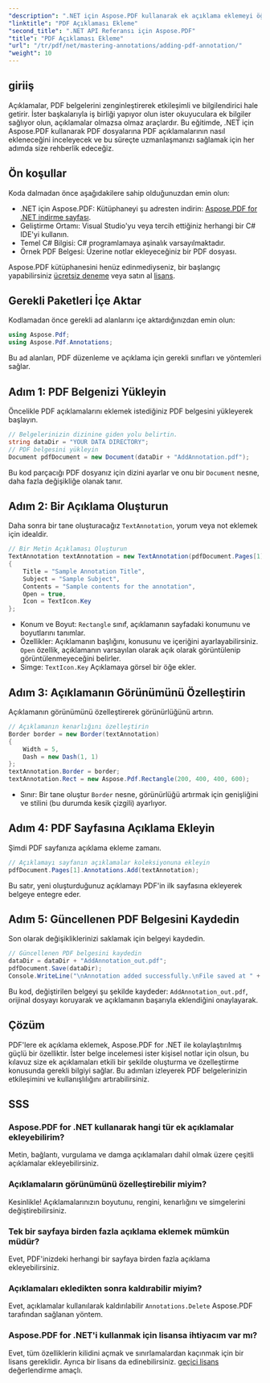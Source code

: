 ```yaml
---
"description": ".NET için Aspose.PDF kullanarak ek açıklama eklemeyi öğrenin. Bu adım adım eğitim, kütüphaneyi yüklemekten ek açıklamalarınızı özelleştirmeye kadar her şeyi kapsar."
"linktitle": "PDF Açıklaması Ekleme"
"second_title": ".NET API Referansı için Aspose.PDF"
"title": "PDF Açıklaması Ekleme"
"url": "/tr/pdf/net/mastering-annotations/adding-pdf-annotation/"
"weight": 10
---
```


## giriiş

Açıklamalar, PDF belgelerini zenginleştirerek etkileşimli ve bilgilendirici hale getirir. İster başkalarıyla iş birliği yapıyor olun ister okuyuculara ek bilgiler sağlıyor olun, açıklamalar olmazsa olmaz araçlardır. Bu eğitimde, .NET için Aspose.PDF kullanarak PDF dosyalarına PDF açıklamalarının nasıl ekleneceğini inceleyecek ve bu süreçte uzmanlaşmanızı sağlamak için her adımda size rehberlik edeceğiz.

## Ön koşullar

Koda dalmadan önce aşağıdakilere sahip olduğunuzdan emin olun:

- .NET için Aspose.PDF: Kütüphaneyi şu adresten indirin: [Aspose.PDF for .NET indirme sayfası](https://releases.aspose.com/pdf/net/).
- Geliştirme Ortamı: Visual Studio'yu veya tercih ettiğiniz herhangi bir C# IDE'yi kullanın.
- Temel C# Bilgisi: C# programlamaya aşinalık varsayılmaktadır.
- Örnek PDF Belgesi: Üzerine notlar ekleyeceğiniz bir PDF dosyası.

Aspose.PDF kütüphanesini henüz edinmediyseniz, bir başlangıç yapabilirsiniz [ücretsiz deneme](https://releases.aspose.com/) veya satın al [lisans](https://purchase.aspose.com/buy).

## Gerekli Paketleri İçe Aktar

Kodlamadan önce gerekli ad alanlarını içe aktardığınızdan emin olun:

```csharp
using Aspose.Pdf;
using Aspose.Pdf.Annotations;
```

Bu ad alanları, PDF düzenleme ve açıklama için gerekli sınıfları ve yöntemleri sağlar.

## Adım 1: PDF Belgenizi Yükleyin

Öncelikle PDF açıklamalarını eklemek istediğiniz PDF belgesini yükleyerek başlayın.

```csharp
// Belgelerinizin dizinine giden yolu belirtin.
string dataDir = "YOUR DATA DIRECTORY";
// PDF belgesini yükleyin
Document pdfDocument = new Document(dataDir + "AddAnnotation.pdf");
```

Bu kod parçacığı PDF dosyanız için dizini ayarlar ve onu bir `Document` nesne, daha fazla değişikliğe olanak tanır.

## Adım 2: Bir Açıklama Oluşturun

Daha sonra bir tane oluşturacağız `TextAnnotation`, yorum veya not eklemek için idealdir.

```csharp
// Bir Metin Açıklaması Oluşturun
TextAnnotation textAnnotation = new TextAnnotation(pdfDocument.Pages[1], new Aspose.Pdf.Rectangle(200, 400, 400, 600))
{
    Title = "Sample Annotation Title",
    Subject = "Sample Subject",
    Contents = "Sample contents for the annotation",
    Open = true,
    Icon = TextIcon.Key
};
```

- Konum ve Boyut: `Rectangle` sınıf, açıklamanın sayfadaki konumunu ve boyutlarını tanımlar.
- Özellikler: Açıklamanın başlığını, konusunu ve içeriğini ayarlayabilirsiniz. `Open` özellik, açıklamanın varsayılan olarak açık olarak görüntülenip görüntülenmeyeceğini belirler.
- Simge: `TextIcon.Key` Açıklamaya görsel bir öğe ekler.

## Adım 3: Açıklamanın Görünümünü Özelleştirin

Açıklamanın görünümünü özelleştirerek görünürlüğünü artırın.

```csharp
// Açıklamanın kenarlığını özelleştirin
Border border = new Border(textAnnotation)
{
    Width = 5,
    Dash = new Dash(1, 1)
};
textAnnotation.Border = border;
textAnnotation.Rect = new Aspose.Pdf.Rectangle(200, 400, 400, 600);
```

- Sınır: Bir tane oluştur `Border` nesne, görünürlüğü artırmak için genişliğini ve stilini (bu durumda kesik çizgili) ayarlıyor.

## Adım 4: PDF Sayfasına Açıklama Ekleyin

Şimdi PDF sayfanıza açıklama ekleme zamanı.

```csharp
// Açıklamayı sayfanın açıklamalar koleksiyonuna ekleyin
pdfDocument.Pages[1].Annotations.Add(textAnnotation);
```

Bu satır, yeni oluşturduğunuz açıklamayı PDF'in ilk sayfasına ekleyerek belgeye entegre eder.

## Adım 5: Güncellenen PDF Belgesini Kaydedin

Son olarak değişikliklerinizi saklamak için belgeyi kaydedin.

```csharp
// Güncellenen PDF belgesini kaydedin
dataDir = dataDir + "AddAnnotation_out.pdf";
pdfDocument.Save(dataDir);
Console.WriteLine("\nAnnotation added successfully.\nFile saved at " + dataDir);
```

Bu kod, değiştirilen belgeyi şu şekilde kaydeder: `AddAnnotation_out.pdf`, orijinal dosyayı koruyarak ve açıklamanın başarıyla eklendiğini onaylayarak.

## Çözüm

PDF'lere ek açıklama eklemek, Aspose.PDF for .NET ile kolaylaştırılmış güçlü bir özelliktir. İster belge incelemesi ister kişisel notlar için olsun, bu kılavuz size ek açıklamaları etkili bir şekilde oluşturma ve özelleştirme konusunda gerekli bilgiyi sağlar. Bu adımları izleyerek PDF belgelerinizin etkileşimini ve kullanışlılığını artırabilirsiniz.

## SSS

### Aspose.PDF for .NET kullanarak hangi tür ek açıklamalar ekleyebilirim?
Metin, bağlantı, vurgulama ve damga açıklamaları dahil olmak üzere çeşitli açıklamalar ekleyebilirsiniz.

### Açıklamaların görünümünü özelleştirebilir miyim?
Kesinlikle! Açıklamalarınızın boyutunu, rengini, kenarlığını ve simgelerini değiştirebilirsiniz.

### Tek bir sayfaya birden fazla açıklama eklemek mümkün müdür?
Evet, PDF'inizdeki herhangi bir sayfaya birden fazla açıklama ekleyebilirsiniz.

### Açıklamaları ekledikten sonra kaldırabilir miyim?
Evet, açıklamalar kullanılarak kaldırılabilir `Annotations.Delete` Aspose.PDF tarafından sağlanan yöntem.

### Aspose.PDF for .NET'i kullanmak için lisansa ihtiyacım var mı?
Evet, tüm özelliklerin kilidini açmak ve sınırlamalardan kaçınmak için bir lisans gereklidir. Ayrıca bir lisans da edinebilirsiniz. [geçici lisans](https://purchase.aspose.com/temporary-license/) değerlendirme amaçlı.